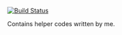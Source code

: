 [![Build Status](https://travis-ci.org/Abhishek627/bits.svg?branch=master)](https://travis-ci.org/Abhishek627/bits)

Contains helper codes written by me. 
